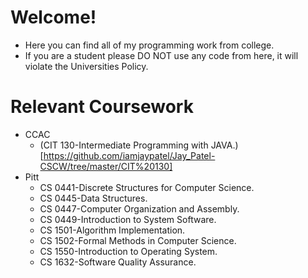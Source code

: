 # Welcome!
   - Here you can find all of my programming work from college.
   - If you are a student please DO NOT use any code from here, it will violate the Universities Policy.
    
    
    
 
# Relevant Coursework
   - CCAC
      - (CIT 130-Intermediate Programming with JAVA.)[https://github.com/iamjaypatel/Jay_Patel-CSCW/tree/master/CIT%20130]
   - Pitt
      - CS 0441-Discrete Structures for Computer Science.
      - CS 0445-Data Structures.
      - CS 0447-Computer Organization and Assembly.
      - CS 0449-Introduction to System Software.
      - CS 1501-Algorithm Implementation.
      - CS 1502-Formal Methods in Computer Science.
      - CS 1550-Introduction to Operating System.
      - CS 1632-Software Quality Assurance.
